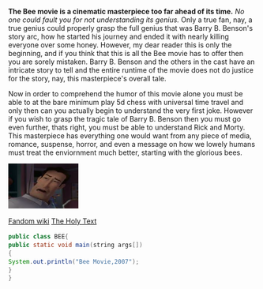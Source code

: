 **The Bee movie is a cinematic masterpiece too far ahead of its time.** *No one could fault you for not understanding its genius.*
Only a true fan, nay, a true genius could properly grasp the full genius that was Barry B. Benson's story arc, how he started his journey and ended it with nearly killing everyone over some honey.
However, my dear reader this is only the beginning, and if you think that this is all the Bee movie has to offer then you are sorely mistaken.
Barry B. Benson and the others in the cast have an intricate story to tell and the entire runtime of the movie does not do justice for the story, nay, this masterpiece's
overall tale.

Now in order to comprehend the humor of this movie alone you must be able to at the bare minimum play 5d chess with universal time travel and only then can you
actually begin to understand the very first joke. However if you wish to grasp the tragic tale of Barry B. Benson then you must go even further, thats right, you must
be able to understand Rick and Morty. This masterpiece has everything one would want from any piece of media, romance, suspense, horror, and even a message on how we
lowely humans must treat the enviornment much better, starting with the glorious bees.

![Reaction Image](https://github.com/Drahoenix/Gittin-Start/blob/main/bruh.PNG "Me when you say something silly")

[Fandom wiki](https://beemovie.fandom.com/wiki/Bee_Movie)
[The Holy Text](http://www.script-o-rama.com/movie_scripts/a1/bee-movie-script-transcript-seinfeld.html)

```java
public class BEE{
public static void main(string args[])
{
System.out.println("Bee Movie,2007");
}
}
